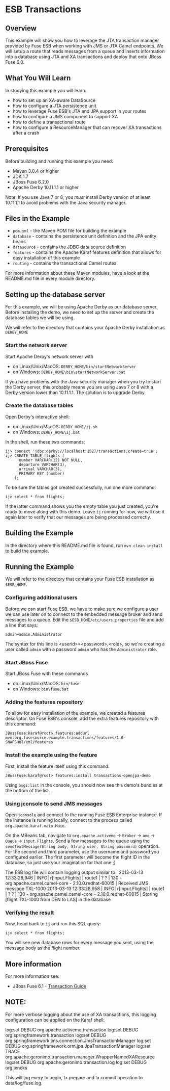 # ESB Transactions

## Overview
This example will show you how to leverage the JTA transaction manager provided by Fuse ESB when working with JMS
or JTA Camel endpoints.  We will setup a route that reads messages from a queue and inserts information into a database
using JTA and XA transactions and deploy that onto JBoss Fuse 6.0.

## What You Will Learn
In studying this example you will learn:
- how to set up an XA-aware DataSource
- how to configure a JTA persistence unit
- how to leverage Fuse ESB's JTA and JPA support in your routes
- how to configure a JMS component to support XA
- how to define a transactional route
- how to configure a ResourceManager that can recover XA transactions after a crash


## Prerequisites
Before building and running this example you need:

* Maven 3.0.4 or higher
* JDK 1.7
* JBoss Fuse 6.2.0
* Apache Derby 10.11.1.1 or higher

Note: If you use Java 7 or 8, you _must_ install Derby version of at least 10.11.1.1 to avoid problems with the Java security manager.

## Files in the Example
* `pom.xml` - the Maven POM file for building the example
* `database` - contains the persistence unit definition and the JPA entity beans
* `datasource` - contains the JDBC data source definition
* `features` - contains the Apache Karaf features definition that allows for easy installation of this example
* `routing` - contains the transactional Camel routes

For more information about these Maven modules, have a look at the README.md file in every module directory.

## Setting up the database server
For this example, we will be using Apache Derby as our database server.  Before installing the demo, we need to set up
the server and create the database tables we will be using.

We will refer to the directory that contains your Apache Derby installation as `DERBY_HOME`

### Start the network server
Start Apache Derby's network server with

* on Linux/Unix/MacOS: `DERBY_HOME/bin/startNetworkServer`
* on Windows: `DERBY_HOME\bin\startNetworkServer.bat`

If you have problems with the Java security manager when you try to start the
Derby server, this probably means you are using Java 7 or 8 with a Derby version lower than 10.11.1.1. The solution is to upgrade Derby.

### Create the database tables
Open Derby's interactive shell:

* on Linux/Unix/MacOS: `DERBY_HOME/ij.sh`
* on Windows: `DERBY_HOME\ij.bat`

In the shell, run these two commands:

    ij> connect 'jdbc:derby://localhost:1527/transactions;create=true';
    ij> CREATE TABLE flights (
          number VARCHAR(12) NOT NULL,
          departure VARCHAR(3),
          arrival VARCHAR(3),
          PRIMARY KEY (number)
        );

To be sure the tables got created successfully, run one more command:

    ij> select * from flights;

If the latter command shows you the empty table you just created, you're ready to move along with this demo.  Leave `ij`
running for now, we will use it again later to verify that our messages are being processed correctly.

## Building the Example
In the directory where this README.md file is found, run `mvn clean install` to build the example.

## Running the Example
We will refer to the directory that contains your Fuse ESB installation as `$ESB_HOME`.

### Configuring additional users
Before we can start Fuse ESB, we have to make sure we configure a user we can use later on to connect to the embedded
message broker and send messages to a queue.  Edit the `$ESB_HOME/etc/users.properties` file and add a line that says:

    admin=admin,Administrator

The syntax for this line is &lt;userid&gt;=&lt;password&gt;,&lt;role&gt;, so we're creating a user called `admin` with a password `admin`
who has the `Administrator` role.

### Start JBoss Fuse
Start JBoss Fuse with these commands

* on Linux/Unix/MacOS: `bin/fuse`
* on Windows: `bin\fuse.bat`

### Adding the features repository
To allow for easy installation of the example, we created a features descriptor.  On Fuse ESB's console, add the
extra features repository with this command:

    JBossFuse:karaf@root> features:addurl mvn:org.fusesource.example.transactions/features/1.0-SNAPSHOT/xml/features

### Install the example using the feature
First, install the feature itself using this command:

    JBossFuse:karaf@root> features:install transactions-openjpa-demo

Using `osgi:list` in the console, you should now see this demo's bundles at the bottom of the list.


### Using jconsole to send JMS messages
Open `jconsole` and connect to the running Fuse ESB Enterprise instance.  If the instance is running locally, connect to
the process called `org.apache.karaf.main.Main`.

On the MBeans tab, navigate to `org.apache.activemq` &rarr; `Broker` &rarr; `amq` &rarr; `Queue` &rarr; `Input.Flights`.  Send a few
messages to the queue using the `sendTextMessage(String body, String user, String password)` operation.  For the second
and third parameter, use the username and password you configured earlier.  The first parameter will become the flight ID
in the database, so just use your imagination for that one ;)

The ESB log file will contain logging output similar to :
2013-03-13 12:33:28,946 | INFO| r[Input.Flights] | route1 | ? ? | 130 - org.apache.camel.camel-core - 2.10.0.redhat-60015 | Received JMS message TXL-1000
2013-03-13 12:33:28,958 | INFO| r[Input.Flights] | route1 | ? ? | 130 - org.apache.camel.camel-core - 2.10.0.redhat-60015 | Storing [flight TXL-1000 from DEN to LAS] in the database


### Verifying the result
Now, head back to `ij` and run this SQL query:

    ij> select * from flights;

You will see new database rows for every message you sent, using the message body as the flight number.

## More information
For more information see:

* JBoss Fuse 6.1 - [Transaction Guide](https://access.redhat.com/site/documentation/en-US/Red_Hat_JBoss_Fuse/6.1/html/Transaction_Guide/index.html)



## NOTE: 
For more verbose logging about the use of XA transactions, this logging 
configuration can be applied on the Karaf shell:

log:set DEBUG org.apache.activemq.transaction
log:set DEBUG org.springframework.transaction
log:set DEBUG org.springframework.jms.connection.JmsTransactionManager
log:set DEBUG org.springframework.orm.jpa.JpaTransactionManager
log:set TRACE org.apache.geronimo.transaction.manager.WrapperNamedXAResource
log:set DEBUG org.apache.geronimo.transaction.log
log:set DEBUG org.jencks

This will log every tx.begin, tx.prepare and tx.commit operation to data/log/fuse.log.
